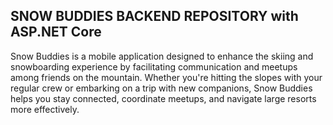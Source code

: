 ## SNOW BUDDIES BACKEND REPOSITORY with ASP.NET Core

Snow Buddies is a mobile application designed to enhance the skiing and snowboarding experience by facilitating communication and meetups among friends on the mountain. Whether you're hitting the slopes with your regular crew or embarking on a trip with new companions, Snow Buddies helps you stay connected, coordinate meetups, and navigate large resorts more effectively.